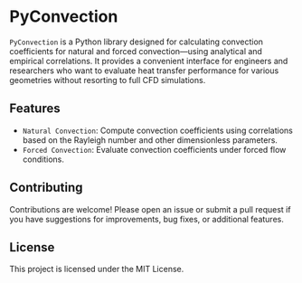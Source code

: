 # PyConvection

`PyConvection` is a Python library designed for calculating convection coefficients for natural and forced convection—using analytical and empirical correlations. 
It provides a convenient interface for engineers and researchers who want to evaluate heat transfer performance for various geometries without resorting to full CFD simulations.

## Features
- `Natural Convection`: Compute convection coefficients using correlations based on the Rayleigh number and other dimensionless parameters.
- `Forced Convection`: Evaluate convection coefficients under forced flow conditions.

## Contributing
Contributions are welcome! Please open an issue or submit a pull request if you have suggestions for improvements, bug fixes, or additional features.

## License
This project is licensed under the MIT License.
